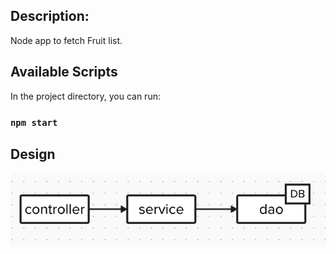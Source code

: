 ## Description:
Node app to fetch Fruit list.


## Available Scripts

In the project directory, you can run:

### `npm start`

## Design

![react-design](node-design.jpg)
